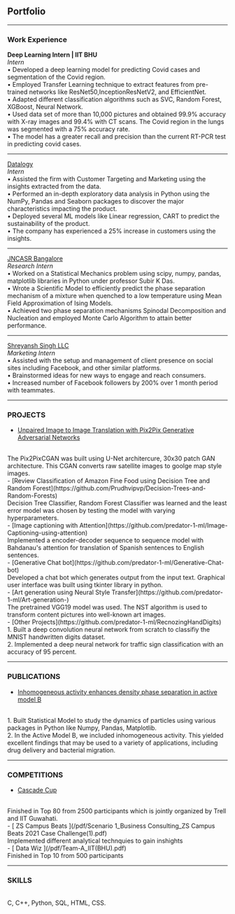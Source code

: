 ## Portfolio

---

### Work Experience 
**Deep Learning Intern | IIT BHU**
<br>
*Intern*
<br>
• Developed a deep learning model for predicting Covid cases and segmentation of the Covid region.
<br>
• Employed Transfer Learning technique to extract features from pre-trained networks like ResNet50,InceptionResNetV2, and EfficientNet.
<br>
• Adapted different classification algorithms such as SVC, Random Forest, XGBoost, Neural Network.
<br>
• Used data set of more than 10,000 pictures and obtained 99.9% accuracy with X-ray images and 99.4% with CT scans. The Covid region in the lungs was segmented with a 75% accuracy rate.
<br>
• The model has a greater recall and precision than the current RT-PCR test in predicting covid cases.

---

[Datalogy](/pdf/Internship.pdf)
<br>
 *Intern*
 <br>
• Assisted the firm with Customer Targeting and Marketing using the insights extracted from the data.
<br>
• Performed an in-depth exploratory data analysis in Python using the NumPy, Pandas and Seaborn packages to discover the major characteristics impacting the product.
<br>
• Deployed several ML models like Linear regression, CART to predict the sustainability of the product.
<br>
• The company has experienced a 25% increase in customers using the insights.
<br>

---
[JNCASR Bangalore ](/pdf/Prudhvi_Letter.pdf)
<br>
*Research Intern*
<br>
• Worked on a Statistical Mechanics problem using scipy, numpy, pandas, matplotlib libraries in Python under professor Subir K Das.
<br>
• Wrote a Scientific Model to efficiently predict the phase separation mechanism of a mixture when quenched to a low temperature using Mean Field Approximation of Ising Models.
<br>
• Achieved two phase separation mechanisms Spinodal Decomposition and Nucleation and employed Monte Carlo Algorithm to attain better performance. 
<br>

---

[Shreyansh Singh LLC](/pdf/Internship_Cerificate.png)
<br>
*Marketing Intern* 
<br>
•  Assisted with the setup and management of client presence on social sites including Facebook, and other similar platforms.
<br>
•  Brainstormed ideas for new ways to engage and reach consumers.
<br>
•  Increased number of Facebook followers by 200% over 1 month period with teammates.
<br>

---

### PROJECTS

- [Unpaired Image to Image Translation with Pix2Pix Generative Adversarial Networks](https://github.com/predator-1-ml/Pix2Pix)
<br>
    The Pix2PixCGAN was built using U-Net architercure, 30x30 patch GAN architecture. This CGAN converts raw satellite images to goolge map style images.
<br>
- [Review Classification of Amazon Fine Food using Decision Tree and Random Forest](https://github.com/Prudhvipvp/Decision-Trees-and-Random-Forests)
<br>
     Decision Tree Classifier, Random Forest Classifier was learned and the least error model was chosen by testing the model with varying hyperparameters.
<br>
- [Image captioning with Attention](https://github.com/predator-1-ml/Image-Captioning-using-attention)
<br>
     Implemented a encoder-decoder sequence to sequence model with Bahdanau's attention for translation of Spanish sentences to English sentences.
<br>
- [Generative Chat bot](https://github.com/predator-1-ml/Generative-Chat-bot)
<br>
     Developed a chat bot which generates output from the input text. Graphical user interface was built using tkinter library in python.
<br>
- [Art generation using Neural Style Transfer](https://github.com/predator-1-ml/Art-generation-)
<br>
     The pretrained VGG19 model was used. The NST algorithm is used to transform content pictures into well-known art images.
<br>
- [Other Projects](https://github.com/predator-1-ml/RecnozingHandDigits)
<br>
     1. Built a deep convolution neural network from scratch to classifiy the MNIST handwritten digits dataset.
<br>
     2. Implemented a deep neural network for traffic sign classification with an accuracy of 95 percent.
<br>

---
### PUBLICATIONS 
- [Inhomogeneous activity enhances density phase separation in active model B](https://www.tandfonline.com/doi/full/10.1080/1539445X.2021.1933030)
<br>
     1. Built Statistical Model to study the dynamics of particles using various packages in Python like Numpy, Pandas, Matplotlib.
<br>
     2. In the Active Model B, we included inhomogeneous activity. This yielded excellent findings that may be used to a variety of applications, including drug delivery and bacterial migration.
<br>

---

### COMPETITIONS
- [ Cascade Cup ](/pdf/IITG_hackathon.pdf)
<br>
    Finished in Top 80 from 2500 participants which is jointly organized by Trell and IIT Guwahati.
<br>
- [ ZS Campus Beats ](/pdf/Scenario 1_Business Consulting_ZS Campus Beats 2021 Case Challenge(1).pdf)
<br>
    Implemented different analytical technquies to gain inshights
<br>
- [ Data Wiz ](/pdf/Team-A_IIT(BHU).pdf)
<br>
    Finished in Top 10 from 500 participants
<br>


---
### SKILLS
<br>
C, C++, Python, SQL, HTML, CSS.
